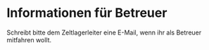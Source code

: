 <div class="content">

# Informationen für Betreuer

Schreibt bitte dem Zeltlagerleiter eine E-Mail, wenn ihr als Betreuer mitfahren wollt.

</div>
